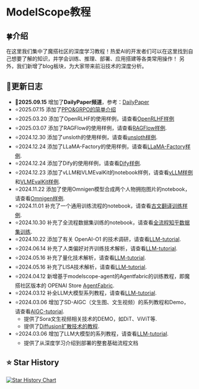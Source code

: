 # ModelScope教程



## 🍀介绍

在这里我们集中了魔搭社区的深度学习教程！热爱AI的开发者们可以在这里找到自己想要了解的知识，并学会训练、推理、部署、应用搭建等各类常用操作！
另外，我们新增了blog板块，为大家带来前沿技术的深度分析。

## 🌿更新日志
- 🎉**2025.09.15** 增加了**DailyPaper频道**，参考：[DailyPaper](blog/DailyPaper/README.md)
- ⭐️2025.07.15 添加了[PPO&GRPO的简单介绍](./LLM-tutorial/S.PPO和GRPO.md)
- ⭐️2025.03.20 添加了OpenRLHF的使用样例，请查看[OpenRLHF样例](./LLM-tutorial/notebook/OpenRLHF.ipynb)
- ⭐️2025.03.07 添加了RAGFlow的使用样例，请查看[RAGFlow样例](./LLM-tutorial/notebook/RAGFlow.ipynb).
- ⭐️2024.12.30 添加了unsloth的使用样例，请查看[unsloth样例](./LLM-tutorial/notebook/unsloth.ipynb).
- ⭐️2024.12.24 添加了LLaMA-Factory的使用样例，请查看[LLaMA-Factory样例](./LLM-tutorial/notebook/llama-factory.ipynb).
- ⭐️2024.12.24 添加了Dify的使用样例，请查看[Dify样例](./LLM-tutorial/notebook/dify.ipynb).
- ⭐️2024.12.23 添加了vLLM和VLMEvalKit的notebook样例，请查看[vLLM样例](./LLM-tutorial/notebook/vllm.ipynb)和[VLMEvalKit样例](./LLM-tutorial/notebook/VLMEvalKit多模态模型评估.ipynb).
- ⭐️2024.11.22 添加了使用Omnigen模型合成两个人物拥抱图片的notebook，请查看[Omnigen样例](./AIGC-tutorial/notebook/Omnigen_demo.ipynb).
- ⭐️2024.11.01 补充了一个通用训练流程的notebook，请查看[古文翻译训练样例](./LLM-tutorial/notebook/训练.ipynb).
- ⭐️2024.10.30 补充了全流程数据集训练的notebook，请查看[全流程知乎数据集训练](./LLM-tutorial/notebook/全流程知乎数据集训练.ipynb).
- ⭐️2024.10.22 添加了有关 OpenAI-O1 的技术调研，请查看[LLM-tutorial](./LLM-tutorial/Q.从OpenAI-O1看大模型的复杂推理能力.md).
- ⭐️2024.06.14 补充了人类偏好对齐训练技术解析，请查看[LLM-tutorial](./LLM-tutorial/M.人类偏好对齐训练.md).
- ⭐️2024.05.16 补充了量化技术解析，请查看[LLM-tutorial](./LLM-tutorial/N.量化技术解析.md).
- ⭐️2024.05.16 补充了LISA技术解析，请查看[LLM-tutorial](./LLM-tutorial/L.LISA微调技术解析.md).
- ⭐️2024.04.12 新增基于modelscope-agent的Agentfabric的训练教程，即魔搭社区版本的 OPENAI Store [AgentFabric](./LLM-tutorial/O.Modelscope-Agent:AgentFabric微调最佳实践.md).
- ⭐️2024.03.12 补全LLM大模型系列教程，请查看[LLM-tutorial](./LLM-tutorial).
- ⭐️2024.03.06 增加了SD-AIGC（文生图、文生视频）的系列教程和Demo，请查看[AIGC-tutorial](./AIGC-tutorial).
  - 提供了Sora文生视频相关技术的DEMO，如DiT、ViViT等.
  - 提供了[Diffusion扩散技术的教程](./AIGC-tutorial/基于Transformers，diffusion技术解析+实战.md).
- ⭐️2024.03.06 增加了LLM大模型的系列教程，请查看[LLM-tutorial](./LLM-tutorial).
  - 提供了从深度学习介绍到部署的整套基础流程文档


## ⭐ Star History

[![Star History Chart](https://api.star-history.com/svg?repos=modelscope/modelscope-classroom&type=Date)](https://star-history.com/#modelscope/modelscope-classroom&Date)
